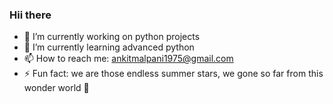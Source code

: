 ### Hii there 
- 🔭 I’m currently working on python projects
- 🌱 I’m currently learning advanced python
- 📫 How to reach me: ankitmalpani1975@gmail.com
- ⚡ Fun fact: we are those endless summer stars, we gone so far from this wonder world 🤣


